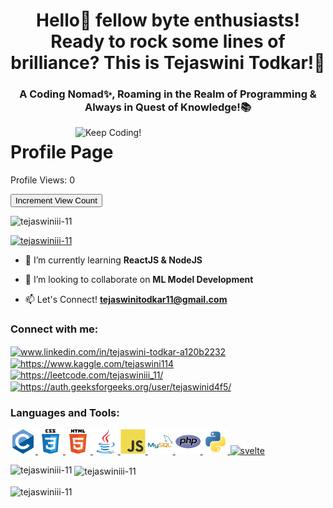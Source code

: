 <h1 align="center">Hello👋 fellow byte enthusiasts! Ready to rock some lines of brilliance? This is Tejaswini Todkar!🚀</h1>
<h3 align="center">A Coding Nomad✨, Roaming in the Realm of Programming & Always in Quest of Knowledge!📚</h3>
<img align="right" alt="Keep Coding!" width="400" src="https://imgs.search.brave.com/CKI21v0kbp52ioPzOINSUh87LRkMTrN2Nv-8PN8E5Ic/rs:fit:860:0:0/g:ce/aHR0cHM6Ly9naWZk/Yi5jb20vaW1hZ2Vz/L2hpZ2gvY29kaW5n/LWdpcmwtYW5pbWF0/aW9uLWZlN3Q0Z2Vq/dXJtdG9mOHYuZ2lm.gif">



        
<body>
    <h1>Profile Page</h1>
    <p>Profile Views: <span id="profile-view-count">0</span></p>
    <button id="increment-button">Increment View Count</button>
</body>


<p align="left"> <img src="https://komarev.com/ghpvc/?username=tejaswiniii-11&label=Profile%20views&color=0e75b6&style=flat" alt="tejaswiniii-11" /> </p>

<p align="left"> <a href="https://github.com/ryo-ma/github-profile-trophy"><img src="https://github-profile-trophy.vercel.app/?username=tejaswiniii-11" alt="tejaswiniii-11" /></a> </p>

- 🌱 I’m currently learning **ReactJS & NodeJS**

- 👯 I’m looking to collaborate on **ML Model Development**

- 📫 Let's Connect! **tejaswinitodkar11@gmail.com**

<h3 align="left">Connect with me:</h3>
<p align="left">
<a href="https://linkedin.com/in/www.linkedin.com/in/tejaswini-todkar-a120b2232" target="blank"><img align="center" src="https://raw.githubusercontent.com/rahuldkjain/github-profile-readme-generator/master/src/images/icons/Social/linked-in-alt.svg" alt="www.linkedin.com/in/tejaswini-todkar-a120b2232" height="30" width="40" /></a>
<a href="https://kaggle.com/https://www.kaggle.com/tejaswini114" target="blank"><img align="center" src="https://raw.githubusercontent.com/rahuldkjain/github-profile-readme-generator/master/src/images/icons/Social/kaggle.svg" alt="https://www.kaggle.com/tejaswini114" height="30" width="40" /></a>
<a href="https://www.leetcode.com/https://leetcode.com/tejaswiniii_11/" target="blank"><img align="center" src="https://raw.githubusercontent.com/rahuldkjain/github-profile-readme-generator/master/src/images/icons/Social/leet-code.svg" alt="https://leetcode.com/tejaswiniii_11/" height="30" width="40" /></a>
<a href="https://auth.geeksforgeeks.org/user/https://auth.geeksforgeeks.org/user/tejaswinid4f5/" target="blank"><img align="center" src="https://raw.githubusercontent.com/rahuldkjain/github-profile-readme-generator/master/src/images/icons/Social/geeks-for-geeks.svg" alt="https://auth.geeksforgeeks.org/user/tejaswinid4f5/" height="30" width="40" /></a>
</p>

<h3 align="left">Languages and Tools:</h3>
<p align="left"> <a href="https://www.cprogramming.com/" target="_blank" rel="noreferrer"> <img src="https://raw.githubusercontent.com/devicons/devicon/master/icons/c/c-original.svg" alt="c" width="40" height="40"/> </a> <a href="https://www.w3schools.com/css/" target="_blank" rel="noreferrer"> <img src="https://raw.githubusercontent.com/devicons/devicon/master/icons/css3/css3-original-wordmark.svg" alt="css3" width="40" height="40"/> </a> <a href="https://www.w3.org/html/" target="_blank" rel="noreferrer"> <img src="https://raw.githubusercontent.com/devicons/devicon/master/icons/html5/html5-original-wordmark.svg" alt="html5" width="40" height="40"/> </a> <a href="https://www.java.com" target="_blank" rel="noreferrer"> <img src="https://raw.githubusercontent.com/devicons/devicon/master/icons/java/java-original.svg" alt="java" width="40" height="40"/> </a> <a href="https://developer.mozilla.org/en-US/docs/Web/JavaScript" target="_blank" rel="noreferrer"> <img src="https://raw.githubusercontent.com/devicons/devicon/master/icons/javascript/javascript-original.svg" alt="javascript" width="40" height="40"/> </a> <a href="https://www.mysql.com/" target="_blank" rel="noreferrer"> <img src="https://raw.githubusercontent.com/devicons/devicon/master/icons/mysql/mysql-original-wordmark.svg" alt="mysql" width="40" height="40"/> </a> <a href="https://www.php.net" target="_blank" rel="noreferrer"> <img src="https://raw.githubusercontent.com/devicons/devicon/master/icons/php/php-original.svg" alt="php" width="40" height="40"/> </a> <a href="https://www.python.org" target="_blank" rel="noreferrer"> <img src="https://raw.githubusercontent.com/devicons/devicon/master/icons/python/python-original.svg" alt="python" width="40" height="40"/> </a> <a href="https://svelte.dev" target="_blank" rel="noreferrer"> <img src="https://upload.wikimedia.org/wikipedia/commons/1/1b/Svelte_Logo.svg" alt="svelte" width="40" height="40"/> </a> </p>

<p><img align="left" src="https://github-readme-stats.vercel.app/api/top-langs?username=tejaswiniii-11&show_icons=true&locale=en&layout=compact" alt="tejaswiniii-11" /></p>

<p>&nbsp;<img align="center" src="https://github-readme-stats.vercel.app/api?username=tejaswiniii-11&show_icons=true&locale=en" alt="tejaswiniii-11" /></p>

<p><img align="center" src="https://github-readme-streak-stats.herokuapp.com/?user=tejaswiniii-11&" alt="tejaswiniii-11" /></p>
